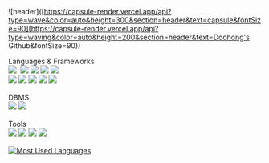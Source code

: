 ![header]([https://capsule-render.vercel.app/api?type=wave&color=auto&height=300&section=header&text=capsule&fontSize=90](https://capsule-render.vercel.app/api?type=waving&color=auto&height=200&section=header&text=Doohong's Github&fontSize=90))

Languages & Frameworks
<br>
![](https://img.shields.io/badge/HTML-239120?style=for-the-badge&logo=html5&logoColor=white)&nbsp;
![](https://img.shields.io/badge/CSS-239120?&style=for-the-badge&logo=css3&logoColor=white)
![](https://img.shields.io/badge/JavaScript-F7DF1E?style=for-the-badge&logo=JavaScript&logoColor=white)
![](https://img.shields.io/badge/TypeScript-007ACC?style=for-the-badge&logo=typescript&logoColor=white)
![](https://img.shields.io/badge/React-20232A?style=for-the-badge&logo=react&logoColor=61DAFB)
<br>
![](https://img.shields.io/badge/Python-3776AB?style=for-the-badge&logo=python&logoColor=white)
![](https://img.shields.io/badge/Flask-000000?style=for-the-badge&logo=flask&logoColor=white)
![](https://img.shields.io/badge/C-00599C?style=for-the-badge&logo=c&logoColor=white)
![](https://img.shields.io/badge/C%2B%2B-00599C?style=for-the-badge&logo=c%2B%2B&logoColor=white)
![](https://img.shields.io/badge/Java-ED8B00?style=for-the-badge&logo=openjdk&logoColor=white)
<br>
<br>
DBMS
<br>
![](https://img.shields.io/badge/Firebase-039BE5?style=for-the-badge&logo=Firebase&logoColor=white)
![](https://img.shields.io/badge/MySQL-00000F?style=for-the-badge&logo=mysql&logoColor=white)
<br>
<br>
Tools
<br>
![](https://img.shields.io/badge/Visual_Studio_Code-0078D4?style=for-the-badge&logo=visual%20studio%20code&logoColor=white)
![](https://img.shields.io/badge/Colab-F9AB00?style=for-the-badge&logo=googlecolab&color=525252)
![](https://img.shields.io/badge/Eclipse-2C2255?style=for-the-badge&logo=eclipse&logoColor=white)
![](https://img.shields.io/badge/GitHub-100000?style=for-the-badge&logo=github&logoColor=white)
<br>
<br>
[![Most Used Languages](https://github-readme-stats.vercel.app/api/top-langs/?username=DooHongKm&langs_count=8)](https://github.com/DooHongKm/github-readme-stats)
<!--
**DooHongKm/DooHongKm** is a ✨ _special_ ✨ repository because its `README.md` (this file) appears on your GitHub profile.

Here are some ideas to get you started:

- 🔭 I’m currently working on ...
- 🌱 I’m currently learning ...
- 👯 I’m looking to collaborate on ...
- 🤔 I’m looking for help with ...
- 💬 Ask me about ...
- 📫 How to reach me: ...
- 😄 Pronouns: ...
- ⚡ Fun fact: ...
-->
